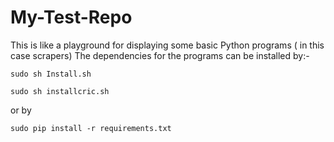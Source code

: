 ﻿# My-Test-Repo
This is like a playground for displaying some basic Python programs ( in this case scrapers)
The dependencies for the programs can be installed by:- 
```
sudo sh Install.sh
```
```
sudo sh installcric.sh
```
or by
```
sudo pip install -r requirements.txt
```
